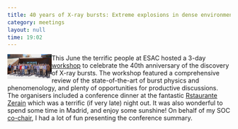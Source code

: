 ```yaml
---
title: 40 years of X-ray bursts: Extreme explosions in dense environments
category: meetings
layout: null
time: 19:02
---
```

<!-- converted from blosxom format post by dkg 22.1.2022 -->
  <!---- Begin .post ---->
<img src="images/esac_meeting_2015_attendees.jpg" width="100" align="left"></a>
This June the terrific people at ESAC hosted a 3-day
<a href="http://www.sciops.esa.int/index.php?project=CONF2015&page=XRAYBURST2015">workshop</a>
to celebrate the 40th anniversary of the discovery of X-ray bursts.
The workshop featured a comprehensive review of the state-of-the-art of
burst physics and phenomenology, and plenty of opportunities for productive
discussions. The organisers included a conference dinner at the fantastic
<a href="http://www.restaurante-vasco-zerain-sidreria.es/pages">Rstaurante Zerain</a>
which was a terrific (if very late) night out.
It was also wonderful to spend some time in Madrid, and enjoy some sunshine!
On behalf of my SOC <a href="http://www.cosmos.esa.int/web/personal-profiles/erik-kuulkers">co-chair</a>,
I had a lot of fun presenting the conference summary.
